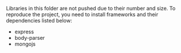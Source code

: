 Libraries in this folder are not pushed due to their number and size.
To reproduce the project, you need to install frameworks and their dependencies listed below:

* express
* body-parser
* mongojs